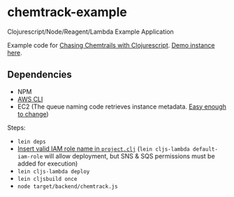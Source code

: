 # chemtrack-example
Clojurescript/Node/Reagent/Lambda Example Application

Example code for [Chasing Chemtrails with Clojurescript](https://nervous.io/clojure/clojurescript/node/aws/2015/08/09/chemtrails/).  [Demo instance here](http://chemtrack.nervous.io).

## Dependencies
  - NPM
  - [AWS CLI](https://aws.amazon.com/cli/)
  - EC2 (The queue naming code retrieves instance metadata.  [Easy enough to change](https://github.com/nervous-systems/chemtrack-example/blob/master/backend/chemtrack/backend/util.cljs#L23))

Steps:
 - `lein deps`
 - [Insert valid IAM role name in `project.clj`](https://github.com/nervous-systems/cljs-lambda) (`lein cljs-lambda default-iam-role` will allow deployment, but SNS & SQS permissions must be added for execution)
 - `lein cljs-lambda deploy`
 - `lein cljsbuild once`
 - `node target/backend/chemtrack.js`